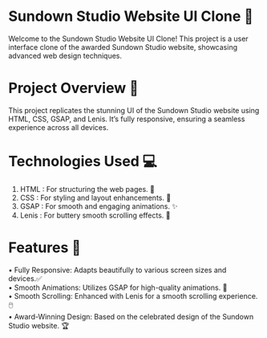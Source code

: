 # Sundown Studio Website UI Clone 🌅 
Welcome to the Sundown Studio Website UI Clone! This project is a user interface clone of the awarded Sundown Studio website, showcasing advanced web design techniques.

# Project Overview 🎨 
This project replicates the stunning UI of the Sundown Studio website using HTML, CSS, GSAP, and Lenis. It’s fully responsive, ensuring a seamless experience across all devices.

# Technologies Used 💻 
1. HTML : For structuring the web pages. 📄 <br/>
2. CSS : For styling and layout enhancements. 🎨 <br/>
3. GSAP : For smooth and engaging animations. ✨ <br/>
4. Lenis : For buttery smooth scrolling effects. 🚀 <br/>

# Features 🌟 
• Fully Responsive: Adapts beautifully to various screen sizes and devices.✅ <br/>
• Smooth Animations: Utilizes GSAP for high-quality animations. 🎥 <br/>
• Smooth Scrolling: Enhanced with Lenis for a smooth scrolling experience. 🖱️ <br/>
• Award-Winning Design: Based on the celebrated design of the Sundown Studio website. 🏆 <br/>

